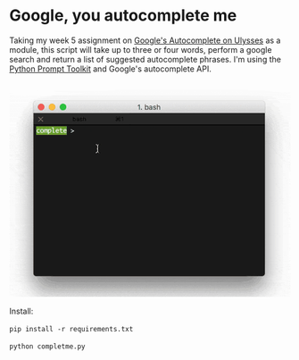 # Google, you autocomplete me

Taking my week 5 assignment on [Google's Autocomplete on Ulysses](../week5) as a module, this script will take up to three or four words, perform a google search and return a list of suggested autocomplete phrases. I'm using the [Python Prompt Toolkit](https://github.com/jonathanslenders/python-prompt-toolkit) and Google's autocomplete API.

![screencapture](content/screencapture.gif)

Install:

`pip install -r requirements.txt`

`python completme.py`
